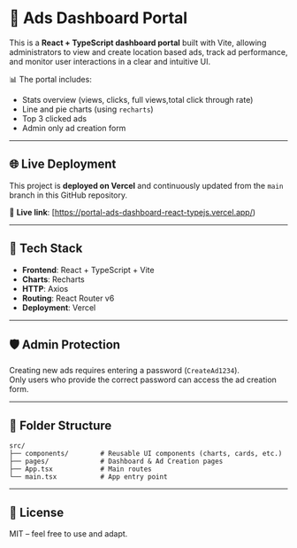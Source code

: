 # 🎯 Ads Dashboard Portal

This is a **React + TypeScript dashboard portal** built with Vite, allowing administrators to view and create location based ads, track ad performance, and monitor user interactions in a clear and intuitive UI.

📊 The portal includes:
- Stats overview (views, clicks, full views,total click through rate)
- Line and pie charts (using `recharts`)
- Top 3 clicked ads
- Admin only ad creation form

---

## 🌐 Live Deployment

This project is **deployed on Vercel** and continuously updated from the `main` branch in this GitHub repository.

🔗 **Live link**: [https://portal-ads-dashboard-react-typejs.vercel.app/)  

---

## 🚀 Tech Stack

- **Frontend**: React + TypeScript + Vite
- **Charts**: Recharts
- **HTTP**: Axios
- **Routing**: React Router v6
- **Deployment**: Vercel

---

## 🛡️ Admin Protection

Creating new ads requires entering a password (`CreateAd1234`).  
Only users who provide the correct password can access the ad creation form.

---

## 📁 Folder Structure

```
src/
├── components/        # Reusable UI components (charts, cards, etc.)
├── pages/             # Dashboard & Ad Creation pages
├── App.tsx            # Main routes
└── main.tsx           # App entry point
```





---

## 📄 License

MIT – feel free to use and adapt.
